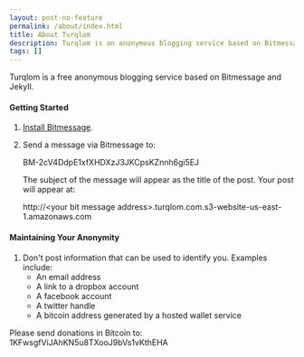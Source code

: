 ```yaml
---
layout: post-no-feature
permalink: /about/index.html
title: About Turqlom
description: Turqlom is an anonymous blogging service based on Bitmessage.
tags: []
---
```


Turqlom is a free anonymous blogging service based on Bitmessage and Jekyll.

#### Getting Started

1.  [Install Bitmessage](https://bitmessage.org/wiki/Main_Page).
2.  Send a message via Bitmessage to:

    BM-2cV4DdpE1xfXHDXzJ3JKCpsKZnnh6gi5EJ
    
    The subject of the message will appear as the title of the post.  Your post will appear at:
    
    http://\<your bit message address\>.turqlom.com.s3-website-us-east-1.amazonaws.com


#### Maintaining Your Anonymity

1.  Don't post information that can be used to identify you.  Examples include:
    * An email address
    * A link to a dropbox account
    * A facebook account
    * A twitter handle
    * A bitcoin address generated by a hosted wallet service


Please send donations in Bitcoin to: 1KFwsgfViJAhKN5u8TXooJ9bVs1vKthEHA



